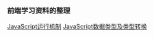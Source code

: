 ### 前端学习资料的整理


[JavaScript运行机制](https://github.com/ldlecit/-fore-end/issues/1#issue-399663160)
[JavaScript数据类型及类型转换](https://github.com/ldlecit/-fore-end/issues/2)

